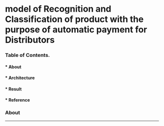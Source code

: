 
# **model of Recognition and Classification of product with the purpose of automatic payment for Distributors**




### Table of Contents.

#### * About
#### * Architecture
#### * Result
#### * Reference


### About
---------------------------------

